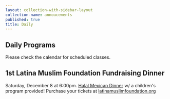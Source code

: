 ```yaml
---
layout: collection-with-sidebar-layout
collection-name: annoucements
published: true
title: Daily
---
```

## Daily Programs
Please check the calendar for scheduled classes.

## 1st Latina Muslim Foundation Fundraising Dinner
Saturday, December 8 at 6:00pm. [Halal Mexican Dinner](http://www.icsd.org/events/1st-latina-muslim-foundation-fundraising-dinner) w/ a children's program provided! Purchase your tickets at [latinamuslimfoundation.org](https://www.latinamuslimfoundation.org)
